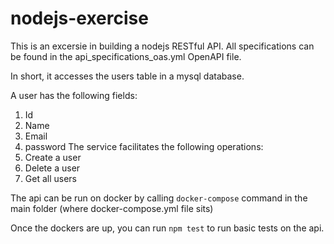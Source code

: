 # nodejs-exercise

This is an excersie in building a nodejs RESTful API.
All specifications can be found in the api_specifications_oas.yml OpenAPI file.

In short, it accesses the users table in a mysql database.

A user has the following fields:
1.	Id
2.	Name
3.	Email
4.	password
The service facilitates the following operations:
1.	Create a user
2.	Delete a user
3.	Get all users

The api can be run on docker by calling `docker-compose` command in the main folder (where docker-compose.yml file sits)

Once the dockers are up, you can run `npm test` to run basic tests on the api.
